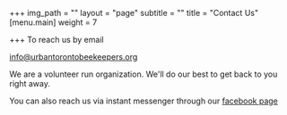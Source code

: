 +++
img_path = ""
layout = "page"
subtitle = ""
title = "Contact Us"
[menu.main]
weight = 7

+++
To reach us by email 

[info@urbantorontobeekeepers.org](mailto:info@urbantorontobeekeepers.org)

We are a volunteer run organization. We'll do our best to get back to you right away. 

You can also reach us via instant messenger through our [facebook page ](https://www.facebook.com/groups/urbantorontobeekeepers/)